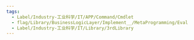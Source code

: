 ```yaml
---
tags:
  - Label/Industry-工业科学/IT/APP/Command/Cmdlet
  - flag/Library/BusinessLogicLayer/Implement__/MetaProgramming/Eval
  - Label/Industry-工业科学/IT/Library/3rdLibrary
---
```

